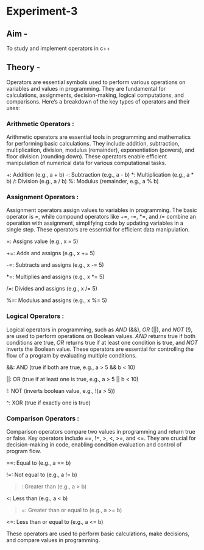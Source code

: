 # Experiment-3
## Aim -
To study and implement operators in c++
## Theory -
Operators are essential symbols used to perform various operations on variables and values in programming. They are fundamental for calculations, assignments, decision-making, logical computations, and comparisons. Here’s a breakdown of the key types of operators and their uses:

### Arithmetic Operators :
Arithmetic operators are essential tools in programming and mathematics for performing basic calculations. They include addition, subtraction, multiplication, division, modulus (remainder), exponentiation (powers), and floor division (rounding down). These operators enable efficient manipulation of numerical data for various computational tasks.

+: Addition (e.g., a + b)
-: Subtraction (e.g., a - b)
*: Multiplication (e.g., a * b)
/: Division (e.g., a / b)
%: Modulus (remainder, e.g., a % b)

### Assignment Operators :
Assignment operators assign values to variables in programming. The basic operator is =, while compound operators like +=, -=, *=, and /= combine an operation with assignment, simplifying code by updating variables in a single step. These operators are essential for efficient data manipulation.

=: Assigns value (e.g., x = 5)

+=: Adds and assigns (e.g., x += 5)

-=: Subtracts and assigns (e.g., x -= 5)

*=: Multiplies and assigns (e.g., x *= 5)

/=: Divides and assigns (e.g., x /= 5)

%=: Modulus and assigns (e.g., x %= 5)

### Logical Operators :
Logical operators in programming, such as *AND* (&&), *OR* (||), and *NOT* (!), are used to perform operations on Boolean values. *AND* returns true if both conditions are true, *OR* returns true if at least one condition is true, and *NOT* inverts the Boolean value. These operators are essential for controlling the flow of a program by evaluating multiple conditions.

&&: AND (true if both are true, e.g., a > 5 && b < 10)

||: OR (true if at least one is true, e.g., a > 5 || b < 10)

!: NOT (inverts boolean value, e.g., !(a > 5))

^: XOR (true if exactly one is true)

### Comparison Operators :
Comparison operators compare two values in programming and return true or false. Key operators include ==, !=, >, <, >=, and <=. They are crucial for decision-making in code, enabling condition evaluation and control of program flow.

==: Equal to (e.g., a == b)

!=: Not equal to (e.g., a != b)

> : Greater than (e.g., a > b)

<: Less than (e.g., a < b)

> =: Greater than or equal to (e.g., a >= b)

<=: Less than or equal to (e.g., a <= b)

These operators are used to perform basic calculations, make decisions, and compare values in programming.
